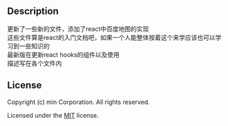 ## Description
更新了一些新的文件，添加了react中百度地图的实现  
这些文件算是react的入门文档吧，如果一个人能整体按着这个来学应该也可以学习到一些知识的  
最新版在更新react hooks的组件以及使用   
描述写在各个文件内

## License

Copyright (c) min Corporation. All rights reserved.

Licensed under the [MIT](LICENSE.txt) license.
